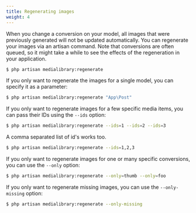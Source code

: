 ```yaml
---
title: Regenerating images
weight: 4
---
```


When you change a conversion on your model, all images that were previously generated will not be updated automatically. You can regenerate your images via an artisan command. Note that conversions are often queued, so it might take a while to see the effects of the regeneration in your application.

```bash
$ php artisan medialibrary:regenerate
```

If you only want to regenerate the images for a single model, you can specify it as a parameter:

```bash
$ php artisan medialibrary:regenerate "App\Post"
```

If you only want to regenerate images for a few specific media items, you can pass their IDs using the `--ids` option:

```bash
$ php artisan medialibrary:regenerate --ids=1 --ids=2 --ids=3
```

A comma separated list of id's works too.

```bash
$ php artisan medialibrary:regenerate --ids=1,2,3
```

If you only want to regenerate images for one or many specific conversions, you can use the `--only` option:

```bash
$ php artisan medialibrary:regenerate --only=thumb --only=foo
```

If you only want to regenerate missing images, you can use the `--only-missing` option:

```bash
$ php artisan medialibrary:regenerate --only-missing
```
